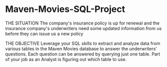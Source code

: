 # Maven-Movies-SQL-Project

THE SITUATION
    The company's insurance policy is up for renewal and the insurance company's underwriters need some updated information from us before they can     issue us a new policy
    
THE OBJECTIVE
    Leverage your SQL skills to extract and analyze data from various tables in the Maven Movies database to answer the underwriters’ questions. Each question can be answered by querying just one table. Part of your job as an Analyst is figuring out which table to use.
